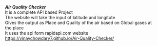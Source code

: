 ***Air Quality Checker***<br>
It is a complete API based Project<br>
The website will take the input of latitude and longitute<br>
Gives the output as Place and Quality of the air based on Global gases at the place<br>
It uses the api form rapidapi.com website<br>
https://vinaychowdary7.github.io/Air-Quality-Checker/
